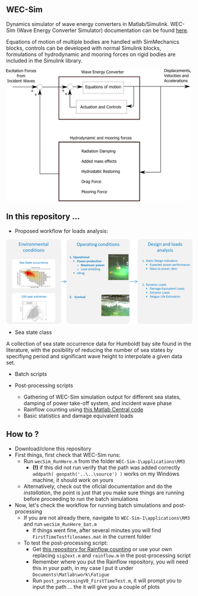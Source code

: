 ## WEC-Sim
Dynamics simulator of wave energy converters in Matlab/Simulink. WEC-Sim (Wave Energy Converter Simulator) documentation can be found [here](http://wec-sim.github.io/WEC-Sim).

Equations of motion of multiple bodies are handled with SimMechanics blocks, controls can be developed with normal Simulink blocks, formulations of hydrodynamic and mooring forces on rigid bodies are included in the Simulink library. 

<a href="https://raw.githubusercontent.com/brauliobarahona/WEC-Sim-1/master/wecsim_smaller.png"><img src="https://raw.githubusercontent.com/brauliobarahona/WEC-Sim-1/master/wecsim_smaller.png" align="center" width="500"></a>


## In this repository ...
+ Proposed workflow for loads analysis:

<a href='https://raw.githubusercontent.com/brauliobarahona/WEC-Sim-1/master/loads_analysis_workflow.png'><img src="https://raw.githubusercontent.com/brauliobarahona/WEC-Sim-1/master/loads_analysis_workflow.png" align="center" width="550"></a>

+ Sea state class

A collection of sea state occurrence data for Humboldt bay site found in the literature, with the posibility of reducing the number of sea states by specifiyng period and significant wave height to interpolate a given data set.

+ Batch scripts
  
+ Post-processing scripts
  + Gathering of WEC-Sim simulation output for different sea states, damping of power take-off system, and incident wave phase
  + Rainflow counting using [this Matlab Central code](http://www.mathworks.com/matlabcentral/fileexchange/3026-rainflow-counting-algorithm)
  + Basic statistics and damage equivalent loads

## How to ?
+ Download/clone this repository
+ First things, first check that WEC-Sim runs:
  + Run `wecSim_RunHere.m` from the folder `WEC-Sim-1\applications\RM3`
    + **(!)** if this did not run verify that the path was added correctly
      `addpath( genpath('..\..\source') )`
      works on my Windows machine, it should work on yours
  + Alternatively, check out the oficial documentation and do the *installation*, the point is just that you make sure things are running before proceeding to run the batch simulations
+ Now, let's check the workflow for running batch simulations and post-processing
  + If you are not already there, navigate to `WEC-Sim-1\applications\RM3` and run `wecSim_RunHere_bat.m`
    + If things went fine, after several minutes you will find `FirstTimeTestfilenames.mat` in the current folder
  + To test the post-processing script:
    + Get [this repository for Rainflow counting](http://www.mathworks.com/matlabcentral/fileexchange/3026-rainflow-counting-algorithm) or use your own replacing `sig2ext.m` and `rainflow.m` in the post-processing script
    + Remember where you put the Rainflow repository, you will need this in your path, in my case I put it under `Documents\Matlab\work\Fatigue`
    + Run `post_processingV0_FirstTimeTest.m`, it will prompt you to input the path ... the it will give you a couple of plots


  
  
